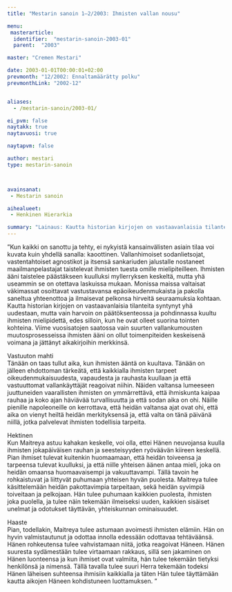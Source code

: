 ```yaml
---
title: "Mestarin sanoin 1–2/2003: Ihmisten vallan nousu"

menu:
 masterarticle:
  identifier:  "mestarin-sanoin-2003-01"
  parent:  "2003"

master: "Cremen Mestari"

date: 2003-01-01T00:00:01+02:00
prevmonth: "12/2002: Ennaltamäärätty polku"
prevmonthLink: "2002-12"


aliases:
  - /mestarin-sanoin/2003-01/

ei_pvm: false
naytakk: true
naytavuosi: true

naytapvm: false

author: mestari
type: mestarin-sanoin



avainsanat:
 - Mestarin sanoin

aihealueet:
 - Henkinen Hierarkia

summary: "Lainaus: Kautta historian kirjojen on vastaavanlaisia tilanteita syntynyt yhä uudestaan, mutta vain harvoin on päätöksenteossa ja pohdinnassa kuultu ihmisten mielipidettä, edes silloin, kun he ovat olleet suorina tointen kohteina. Viime vuosisatojen saatossa vain suurten vallankumousten muutosprosesseissa ihmisten ääni on ollut toimenpiteiden keskeisenä voimana ja jättänyt aikakirjoihin merkkinsä."
---
```

<p>”Kun kaikki on sanottu ja tehty, ei nykyistä kansainvälisten asiain tilaa voi kuvata kuin yhdellä sanalla: kaoottinen. Vallanhimoiset sodanlietsojat, vastentahtoiset agnostikot ja itsensä sankariuden jalustalle nostaneet maailmanpelastajat taistelevat ihmisten tuesta omille mielipiteilleen. Ihmisten ääni taistelee päästäkseen kuulluksi myllerryksen keskeltä, mutta yhä useammin se on otettava laskuissa mukaan. Monissa maissa valtaisat väkimassat osoittavat vastustavansa epäoikeudenmukaista ja pakolla saneltua yhteenottoa ja ilmaisevat pelkonsa hirveitä seuraamuksia kohtaan. Kautta historian kirjojen on vastaavanlaisia tilanteita syntynyt yhä uudestaan, mutta vain harvoin on päätöksenteossa ja pohdinnassa kuultu ihmisten mielipidettä, edes silloin, kun he ovat olleet suorina tointen kohteina. Viime vuosisatojen saatossa vain suurten vallankumousten muutosprosesseissa ihmisten ääni on ollut toimenpiteiden keskeisenä voimana ja jättänyt aikakirjoihin merkkinsä.</p>
<p>Vastuuton mahti<br>
Tänään on taas tullut aika, kun ihmisten ääntä on kuultava. Tänään on jälleen ehdottoman tärkeätä, että kaikkialla ihmisten tarpeet oikeudenmukaisuudesta, vapaudesta ja rauhasta kuullaan ja että vastuuttomat vallankäyttäjät reagoivat niihin. Näiden valtansa lumeeseen juuttuneiden vaarallisten ihmisten on ymmärrettävä, että ihmiskunta kaipaa rauhaa ja koko ajan häviävää turvallisuutta ja että sodan aika on ohi. Näille pienille napoleoneille on kerrottava, että heidän valtansa ajat ovat ohi, että aika on vienyt heiltä heidän merkityksensä ja, että valta on tänä päivänä niillä, jotka palvelevat ihmisten todellisia tarpeita.</p>
<p>Hektinen<br>
Kun Maitreya astuu kahakan keskelle, voi olla, ettei Hänen neuvojansa kuulla ihmisten jokapäiväisen rauhan ja seesteisyyden ryöväävän kiireen keskellä. Pian ihmiset tulevat kuitenkin huomaamaan, että heidän toiveensa ja tarpeensa tulevat kuulluksi, ja että niille yhteisen äänen antaa mieli, joka on heidän omaansa huomaavaisempi ja vakuuttavampi. Tällä tavoin he rohkaistuvat ja liittyvät puhumaan yhteisen hyvän puolesta. Maitreya tulee käsittelemään heidän pakottavimpia tarpeitaan, sekä heidän syvimpiä toiveitaan ja pelkojaan. Hän tulee puhumaan kaikkien puolesta, ihmisten joka puolella, ja tulee näin tekemään ilmeiseksi uuden, kaikkien sisäiset unelmat ja odotukset täyttävän, yhteiskunnan ominaisuudet.</p>
<p>Haaste<br>
Pian, todellakin, Maitreya tulee astumaan avoimesti ihmisten elämiin. Hän on hyvin valmistautunut ja odottaa innolla edessään odottavaa tehtäväänsä. Hänen rohkeutensa tulee vahvistamaan niitä, jotka reagoivat Häneen. Hänen suuresta sydämestään tulee virtaamaan rakkaus, sillä sen jakaminen on Hänen luonteensa ja kun ihmiset ovat valmiita, hän tulee tekemään tietyksi henkilönsä ja nimensä. Tällä tavalla tulee suuri Herra tekemään todeksi Hänen läheisen suhteensa ihmisiin kaikkialla ja täten Hän tulee täyttämään kautta aikojen Häneen kohdistuneen luottamuksen. ”</p>